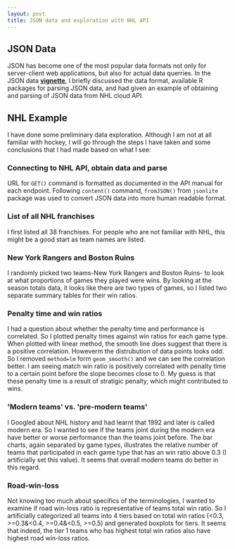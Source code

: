 ```yaml
---
layout: post
title: JSON data and exploration with NHL API
---
```

## JSON Data  
JSON has become one of the most popular data formats not only for server-client web applications, but also for actual data querries. In the JSON data [**vignette**](https://yz201906.github.io/SST558_project1/), I briefly discussed the data format, available R packages for parsing JSON data, and had given an example of obtaining and parsing of JSON data from NHL cloud API.
## NHL Example
I have done some preliminary data exploration. Although I am not at all familiar with hockey, I will go through the steps I have taken and some conclusions that I had made based on what I see:  
### Connecting to NHL API, obtain data and parse  
URL for `GET()` command is formatted as documented in the API manual for each endpoint. Following `content()` command, `fromJSON()` from `jsonlite` package was used to convert JSON data into more human readable format.  
### List of all NHL franchises  
I first listed all 38 franchises. For people who are not familiar with NHL, this might be a good start as team names are listed.  
### New York Rangers and Boston Ruins  
I randomly picked two teams-New York Rangers and Boston Ruins- to look at what proportions of games they played were wins. By looking at the season totals data, it looks like there are two types of games, so I listed two separate summary tables for their win ratios.  
### Penalty time and win ratios  
I had a question about whether the penalty time and performance is correlated. So I plotted penalty times against win ratios for each game type. When plotted with linear method, the smooth line does suggest that there is a positive correlation. Howeverm the distrubution of data points looks odd. So I removed `method=lm` form `geom_smooth()` and we can see the correlation better. I am seeing match win ratio is positively correlated with penalty time to a certain point before the slope becomes close to 0. My guess is that these penalty time is a result of stratigic penalty, which might contributed to wins.  
### 'Modern teams' vs. 'pre-modern teams'  
I Googled about NHL history and had learnt that 1992 and later is called modern era. So I wanted to see if the teams joint during the modern era have better or worse performance than the teams joint before. The bar charts, again separated by game types, illustrates the relative number of teams that participated in each game type that has an win ratio above 0.3 (I artificially set this value). It seems that overall modern teams do better in this regard.  
### Road-win-loss  
Not knowing too much about specifics of the terminologies, I wanted to examine if road win-loss ratio is representative of teams total win ratio. So I artificially categorized all teams into 4 tiers based on total win ratios (<0.3, >=0.3&<0.4, >=0.4&<0.5, >=0.5) and generated boxplots for tiers. It seems that indeed, the tier 1 teams who has highest total win ratios also have highest road win-loss ratios. 

